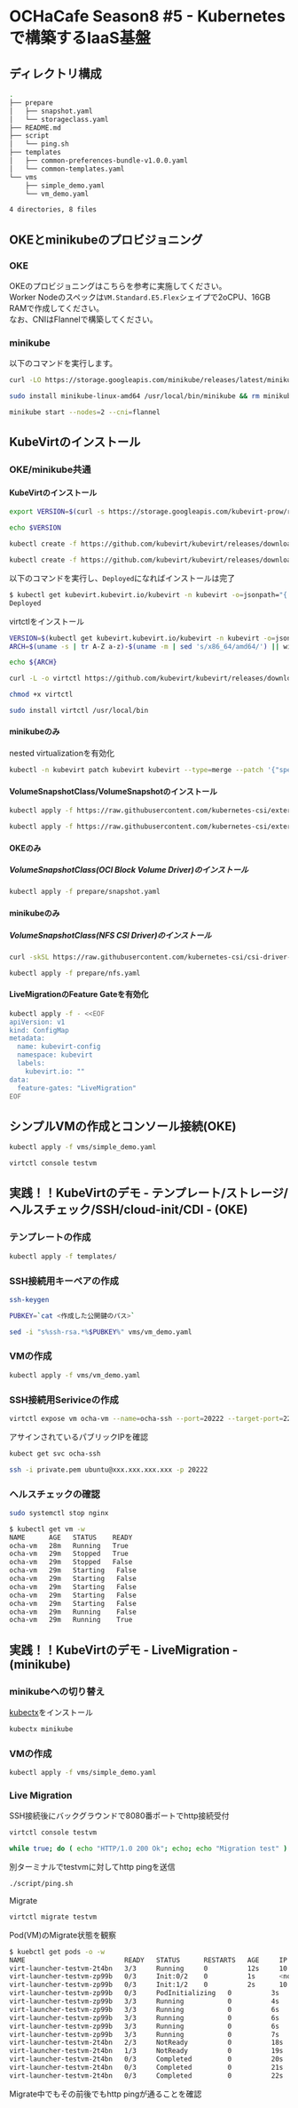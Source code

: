 # OCHaCafe Season8 #5 - Kubernetesで構築するIaaS基盤

## ディレクトリ構成

```sh
.
├── prepare
│   ├── snapshot.yaml
│   └── storageclass.yaml
├── README.md
├── script
│   └── ping.sh
├── templates
│   ├── common-preferences-bundle-v1.0.0.yaml
│   └── common-templates.yaml
└── vms
    ├── simple_demo.yaml
    └── vm_demo.yaml

4 directories, 8 files
```

## OKEとminikubeのプロビジョニング

### OKE

OKEのプロビジョニングはこちらを参考に実施してください。  
Worker Nodeのスペックは`VM.Standard.E5.Flex`シェイプで2oCPU、16GB RAMで作成してください。  
なお、CNIはFlannelで構築してください。  

### minikube

以下のコマンドを実行します。  

```sh
curl -LO https://storage.googleapis.com/minikube/releases/latest/minikube-linux-amd64
```

```sh
sudo install minikube-linux-amd64 /usr/local/bin/minikube && rm minikube-linux-amd64
```

```sh
minikube start --nodes=2 --cni=flannel
```

## KubeVirtのインストール

### OKE/minikube共通

#### KubeVirtのインストール

```sh
export VERSION=$(curl -s https://storage.googleapis.com/kubevirt-prow/release/kubevirt/kubevirt/stable.txt)
```

```sh
echo $VERSION
```

```sh
kubectl create -f https://github.com/kubevirt/kubevirt/releases/download/${VERSION}/kubevirt-operator.yaml
```

```sh
kubectl create -f https://github.com/kubevirt/kubevirt/releases/download/${VERSION}/kubevirt-cr.yaml
```

以下のコマンドを実行し、`Deployed`になればインストールは完了

```sh
$ kubectl get kubevirt.kubevirt.io/kubevirt -n kubevirt -o=jsonpath="{.status.phase}"
Deployed
```

virtctlをインストール

```sh
VERSION=$(kubectl get kubevirt.kubevirt.io/kubevirt -n kubevirt -o=jsonpath="{.status.observedKubeVirtVersion}")
ARCH=$(uname -s | tr A-Z a-z)-$(uname -m | sed 's/x86_64/amd64/') || windows-amd64.exe
```

```sh
echo ${ARCH}
```

```sh
curl -L -o virtctl https://github.com/kubevirt/kubevirt/releases/download/${VERSION}/virtctl-${VERSION}-${ARCH}
```

```sh
chmod +x virtctl
```

```sh
sudo install virtctl /usr/local/bin
```

#### minikubeのみ

nested virtualizationを有効化

```sh
kubectl -n kubevirt patch kubevirt kubevirt --type=merge --patch '{"spec":{"configuration":{"developerConfiguration":{"useEmulation":true}}}}'
```

#### VolumeSnapshotClass/VolumeSnapshotのインストール

```sh
kubectl apply -f https://raw.githubusercontent.com/kubernetes-csi/external-snapshotter/master/client/config/crd/snapshot.storage.k8s.io_volumesnapshotclasses.yaml
```

```sh
kubectl apply -f https://raw.githubusercontent.com/kubernetes-csi/external-snapshotter/master/client/config/crd/snapshot.storage.k8s.io_volumesnapshots.yaml
```

#### OKEのみ

##### VolumeSnapshotClass(OCI Block Volume Driver)のインストール

```sh
kubectl apply -f prepare/snapshot.yaml
```

#### minikubeのみ

##### VolumeSnapshotClass(NFS CSI Driver)のインストール

```sh
curl -skSL https://raw.githubusercontent.com/kubernetes-csi/csi-driver-nfs/v4.7.0/deploy/install-driver.sh | bash -s v4.7.0 --
```

```sh
kubectl apply -f prepare/nfs.yaml
```

#### LiveMigrationのFeature Gateを有効化

```sh
kubectl apply -f - <<EOF
apiVersion: v1
kind: ConfigMap
metadata:
  name: kubevirt-config
  namespace: kubevirt
  labels:
    kubevirt.io: ""
data:
  feature-gates: "LiveMigration"
EOF
```

## シンプルVMの作成とコンソール接続(OKE)

```sh
kubectl apply -f vms/simple_demo.yaml 
```

```sh
virtctl console testvm
```

## 実践！！KubeVirtのデモ - テンプレート/ストレージ/ヘルスチェック/SSH/cloud-init/CDI - (OKE)

### テンプレートの作成

```sh
kubectl apply -f templates/
```

### SSH接続用キーペアの作成

```sh
ssh-keygen
```

```sh
PUBKEY=`cat <作成した公開鍵のパス>`
```

```sh
sed -i "s%ssh-rsa.*%$PUBKEY%" vms/vm_demo.yaml
```

### VMの作成

```sh
kubectl apply -f vms/vm_demo.yaml 
```

### SSH接続用Seriviceの作成

```sh
virtctl expose vm ocha-vm --name=ocha-ssh --port=20222 --target-port=22 --type=LoadBalancer
```

アサインされているパブリックIPを確認

```sh
kubect get svc ocha-ssh
```

```sh
ssh -i private.pem ubuntu@xxx.xxx.xxx.xxx -p 20222
```

### ヘルスチェックの確認

```sh
sudo systemctl stop nginx
```

```sh
$ kubectl get vm -w
NAME      AGE   STATUS    READY
ocha-vm   28m   Running   True
ocha-vm   29m   Stopped   True
ocha-vm   29m   Stopped   False
ocha-vm   29m   Starting   False
ocha-vm   29m   Starting   False
ocha-vm   29m   Starting   False
ocha-vm   29m   Starting   False
ocha-vm   29m   Starting   False
ocha-vm   29m   Running    False
ocha-vm   29m   Running    True
```

## 実践！！KubeVirtのデモ - LiveMigration - (minikube)

### minikubeへの切り替え

[kubectx](https://github.com/ahmetb/kubectx)をインストール

```sh
kubectx minikube
```

### VMの作成

```sh
kubectl apply -f vms/simple_demo.yaml
```

### Live Migration

SSH接続後にバックグラウンドで8080番ポートでhttp接続受付

```sh
virtctl console testvm
```

```sh
while true; do ( echo "HTTP/1.0 200 Ok"; echo; echo "Migration test" ) | nc -l -p 8080; done &
```

別ターミナルでtestvmに対してhttp pingを送信

```sh
./script/ping.sh 
```

Migrate

```sh
virtctl migrate testvm
```

Pod(VM)のMigrate状態を観察

```sh
$ kuebctl get pods -o -w
NAME                         READY   STATUS      RESTARTS   AGE     IP            NODE           NOMINATED NODE   READINESS GATES
virt-launcher-testvm-2t4bn   3/3     Running     0          12s     10.244.1.21   minikube-m02   <none>           1/1
virt-launcher-testvm-zp99b   0/3     Init:0/2    0          1s      <none>        minikube       <none>           0/1
virt-launcher-testvm-zp99b   0/3     Init:1/2    0          2s      10.244.0.18   minikube       <none>           0/1
virt-launcher-testvm-zp99b   0/3     PodInitializing   0          3s      10.244.0.18   minikube       <none>           0/1
virt-launcher-testvm-zp99b   3/3     Running           0          4s      10.244.0.18   minikube       <none>           0/1
virt-launcher-testvm-zp99b   3/3     Running           0          6s      10.244.0.18   minikube       <none>           0/1
virt-launcher-testvm-zp99b   3/3     Running           0          6s      10.244.0.18   minikube       <none>           1/1
virt-launcher-testvm-zp99b   3/3     Running           0          6s      10.244.0.18   minikube       <none>           1/1
virt-launcher-testvm-zp99b   3/3     Running           0          7s      10.244.0.18   minikube       <none>           1/1
virt-launcher-testvm-2t4bn   2/3     NotReady          0          18s     10.244.1.21   minikube-m02   <none>           1/1
virt-launcher-testvm-2t4bn   1/3     NotReady          0          19s     10.244.1.21   minikube-m02   <none>           1/1
virt-launcher-testvm-2t4bn   0/3     Completed         0          20s     10.244.1.21   minikube-m02   <none>           1/1
virt-launcher-testvm-2t4bn   0/3     Completed         0          21s     <none>        minikube-m02   <none>           1/1
virt-launcher-testvm-2t4bn   0/3     Completed         0          22s     10.244.1.21   minikube-m02   <none>           1/1
```

Migrate中でもその前後でもhttp pingが通ることを確認
























